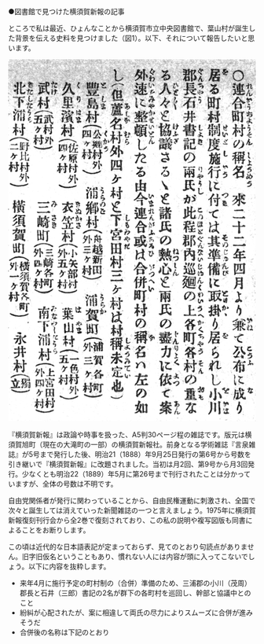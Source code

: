 ●図書館で見つけた横須賀新報の記事

ところで私は最近、ひょんなことから横須賀市立中央図書館で、葉山村が誕生した背景を伝える史料を見つけました（図1）。以下、それについて報告したいと思います。

![図1『横須賀新報』第7号、p.17、1888年10月10日、横須賀新報社](./18881010c.png)

『横須賀新報』は政論や時事を扱った、A5判30ページ程の雑誌です。版元は横須賀旭町（現在の大滝町の一部）の横須賀新報社。前身となる学術雑誌『言泉雑誌』が5号まで発行した後、明治21（1888）年9月25日発行の第6号から号数を引き継いで『横須賀新報』に改題されました。当初は月2回、第9号から月3回発行。少なくとも明治22（1889）年5月に第26号まで刊行されたことは分かっていますが、全体の号数は不明です。

自由党関係者が発行に関わっていることから、自由民権運動に刺激され、全国で次々と誕生しては消えていった新聞雑誌の一つと言えましょう。1975年に横須賀新報復刻刊行会から全2巻で復刻されており、この私の説明や複写図版も同書によることをお断りします。



この頃は近代的な日本語表記が定まっておらず、見てのとおり句読点がありません。旧字旧仮名ということもあり、慣れない人には内容が頭に入ってこないでしょう。以下に内容を抜粋します。

- 来年4月に施行予定の町村制の（合併）準備のため、三浦郡の小川（茂周）郡長と石井（三郎）書記の2名が群下の各町村を巡回し、幹部と協議中とのこと
- 紛糾が心配されたが、案に相違して両氏の尽力によりスムーズに合併が進みそうだ
- 合併後の名称は下記のとおり
